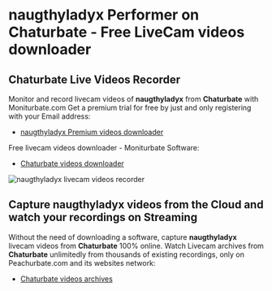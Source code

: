 # naugthyladyx Performer on Chaturbate - Free LiveCam videos downloader

## Chaturbate Live Videos Recorder

Monitor and record livecam videos of **naugthyladyx** from **Chaturbate** with Moniturbate.com
Get a premium trial for free by just and only registering with your Email address:
* [naugthyladyx Premium videos downloader](https://moniturbate.com/request-demo-licence-key.html)

Free livecam videos downloader - Moniturbate Software:
* [Chaturbate videos downloader](https://moniturbate.com/moniturbate-download-software.html)

![naugthyladyx livecam videos recorder](https://peachurnet.com/templates/moniturbate-software.png)


## Capture naugthyladyx videos from the Cloud and watch your recordings on Streaming

Without the need of downloading a software, capture **naugthyladyx** livecam videos from **Chaturbate** 100% online.
Watch Livecam archives from **Chaturbate** unlimitedly from thousands of existing recordings, only on Peachurbate.com and its websites network:
* [Chaturbate videos archives](https://peachurnet.com/)